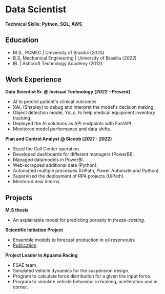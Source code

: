 # Data Scientist

#### Technical Skills: Python, SQL, AWS

## Education
- M.S., PCMEC                 | University of Brasilia (_2025_)
- B.S, Mechanical Engineering | University of Brasilia (_2022_)
- IB.                         | Ashcroft Technology Academy (2012)

  
## Work Experience
**Data Scientist Sr. @ Invisual Technology (_2022 - Present_)**
- AI to predict patient's clinical outcomes
- XAI, (Shapley) to debug and interpret the model's decision making.
- Object detection model, YoLo, to help medical equipment inventory tracking.
- Deployed the AI solutions as API endpoints with FastAPI.
- Monitored model performance and data shifts.

**Plan and Control Analyst @ Sicoob (_2021 - 2022_)**
- Sized the Call Center operation.
- Developed dashboards for different managers (PowerBI).
- Managed datamodels in PowerBI.
- Web-scrapped additional data (Python).
- Automated multiple processes (UiPath, Power Automate and Python).
- Supervised the deployment of RPA projects (UiPath).
- Mentored new interns.

  
## Projects
**M.S thesis**
- An explainable model for predicting porosity in _freeze-casting_.

**Scientific Initiation Project**
- Ensemble models to forecast production in oil reservouirs
- [Publication](https://doi.org/10.48072/2525-7579.rog.2022.036)

**Project Leader in Apuama Racing**
- FSAE team
- Simulated vehicle dynamics for the suspension design.
- Program to calculate force distribution for a given tire input force.
- Program to simulate vehicle behaviour in braking, acelleration and in corner.
